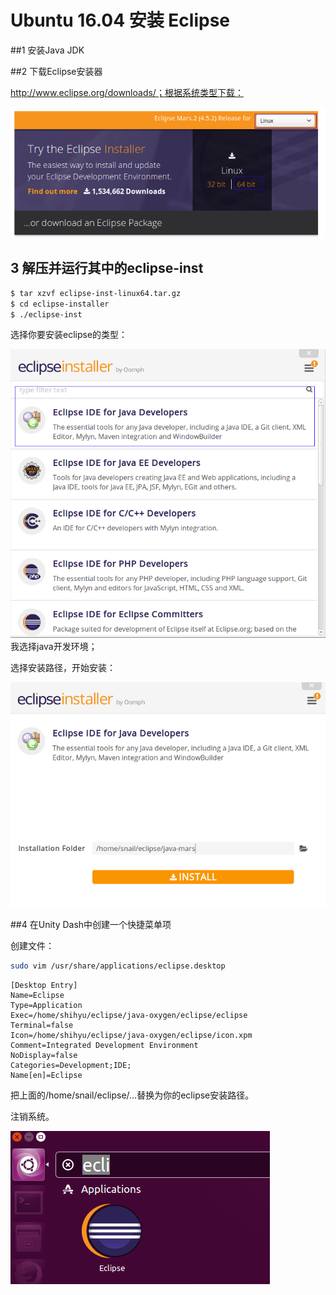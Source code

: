 # Ubuntu 16.04 安装 Eclipse


##1 安装Java JDK

##2 下载Eclipse安装器

http://www.eclipse.org/downloads/；根据系统类型下载：


![](images/Screen-Shot-2016-05-06-at-09.57.57.png)
## 3 解压并运行其中的eclipse-inst


```sh
$ tar xzvf eclipse-inst-linux64.tar.gz
$ cd eclipse-installer
$ ./eclipse-inst
```

选择你要安装eclipse的类型：

![](images/Screen-Shot-2016-05-06-at-10.04.49.png)
我选择java开发环境；

选择安装路径，开始安装：

![](images/Screen-Shot-2016-05-06-at-10.06.03.png)

##4 在Unity Dash中创建一个快捷菜单项

创建文件：

```sh
sudo vim /usr/share/applications/eclipse.desktop 
```

```
[Desktop Entry]
Name=Eclipse
Type=Application
Exec=/home/shihyu/eclipse/java-oxygen/eclipse/eclipse
Terminal=false
Icon=/home/shihyu/eclipse/java-oxygen/eclipse/icon.xpm
Comment=Integrated Development Environment
NoDisplay=false
Categories=Development;IDE;
Name[en]=Eclipse
```
把上面的/home/snail/eclipse/…替换为你的eclipse安装路径。

注销系统。



![](images/Screen-Shot-2016-05-06-at-10.35.44.png)